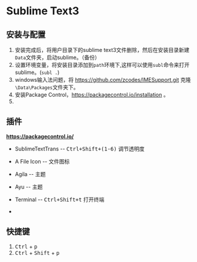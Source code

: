 # Sublime Text3

## 安装与配置

1. 安装完成后，将用户目录下的sublime text3文件删除，然后在安装目录新建```Data```文件夹，启动sublime。（备份）
2. 设置环境变量，将安装目录添加到```path```环境下,这样可以使用```subl```命令来打开sublime。(```subl .```)
3. windows输入法问题，将 https://github.com/zcodes/IMESupport.git 克隆```\Data\Packages```文件夹下。
4. 安装Package Control，https://packagecontrol.io/installation 。
5. 

## 插件

**https://packagecontrol.io/**

* SublimeTextTrans -- <kbd>Ctrl+Shift+(1-6)</kbd> 调节透明度
* A File Icon -- 文件图标
* Agila -- 主题
* Ayu -- 主题

* Terminal -- <kbd>Ctrl+Shift+t</kbd> 打开终端
* 


## 快捷键

1. <kbd>Ctrl</kbd> + <kbd>p</kbd>
2. <kbd>Ctrl</kbd> + <kbd>Shift</kbd> + <kbd>p</kbd>
